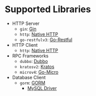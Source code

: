 # Supported Libraries

* HTTP Server
  * `gin`: [Gin](https://github.com/gin-gonic/gin)
  * `http`: [Native HTTP](https://pkg.go.dev/net/http)
  * `go-restfulv3`: [Go-Restful](https://github.com/emicklei/go-restful)
* HTTP Client
  * `http`: [Native HTTP](https://pkg.go.dev/net/http)
* RPC Frameworks
  * `dubbo`: [Dubbo](https://github.com/apache/dubbo-go)
  * `kratosv2`: [Kratos](github.com/go-kratos/kratos)
  * `microv4`: [Go-Micro](https://github.com/go-micro/go-micro)
* Database Client
  * `gorm`: [GORM](https://github.com/go-gorm/gorm)
    * [MySQL Driver](https://github.com/go-gorm/mysql)